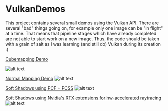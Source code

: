 # VulkanDemos

This project contains several small demos using the Vulkan API. There are several "bad" things going on, for example
only one image can be "in flight" at a time. That means that pipeline stages which have already completed are not
able to start work on a new image. Thus, the code should be taken with a grain of salt as I was learning (and still do)
Vulkan during its creation :)


[Cubemapping Demo](https://github.com/michaeleggers/VulkanDemos/blob/main/A4_Cubemapping/main.cpp)

![alt text](https://github.com/michaeleggers/VulkanDemos/blob/main/readme_assets/cubemapping_gh_readme.gif "Cubemapping")

[Normal Mapping Demo](https://github.com/michaeleggers/VulkanDemos/blob/main/bump-mapping-demo/main.cpp)
![alt text](https://github.com/michaeleggers/VulkanDemos/blob/main/readme_assets/nm_gh_readme.gif "Normal Mapping")

[Soft Shadows using PCF + PCSS](https://github.com/michaeleggers/VulkanDemos/blob/main/A5_PCSS/main.cpp)
![alt text](https://github.com/michaeleggers/VulkanDemos/blob/main/readme_assets/pcss_gh_readme.gif "PCSS")

[Soft Shadows using Nvidia's RTX extensions for hw-accelerated raytracing](https://github.com/michaeleggers/VulkanDemos/blob/main/rtx-raytracing/main.cpp)
![alt text](https://github.com/michaeleggers/VulkanDemos/blob/main/readme_assets/rtx_gh_readme.gif "RTX Soft Shadows")